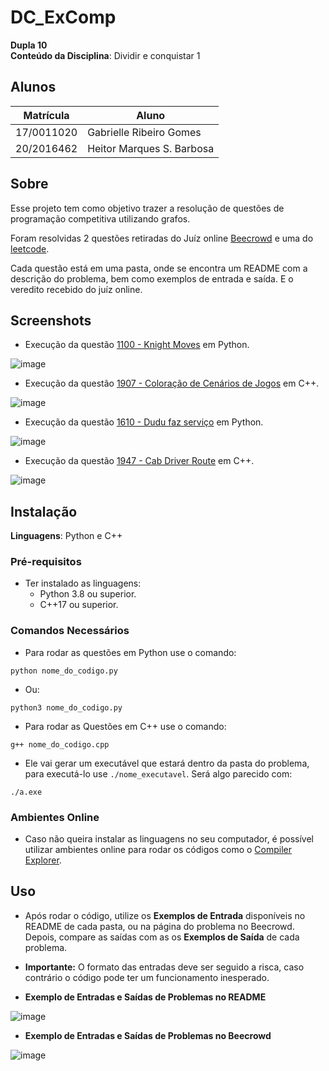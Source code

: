 # DC_ExComp

**Dupla 10**<br>
**Conteúdo da Disciplina**: Dividir e conquistar 1<br>

## Alunos
|Matrícula | Aluno |
| -- | -- |
| 17/0011020  |  Gabrielle Ribeiro Gomes |
| 20/2016462  |  Heitor Marques S. Barbosa |

## Sobre  

Esse projeto tem como objetivo trazer a resolução de questões de programação competitiva utilizando grafos.

Foram resolvidas 2 questões retiradas do Juíz online [Beecrowd](https://www.beecrowd.com.br/) e uma do [leetcode](https://leetcode.com/problems).

Cada questão está em uma pasta, onde se encontra um README com a descrição do problema, bem como exemplos de entrada e saída. E o veredito recebido do juíz online.


## Screenshots

 - Execução da questão [1100 - Knight Moves](<img width="1280" alt="Screen Shot 2023-01-02 at 22 32 13" src="https://user-images.githubusercontent.com/63034102/210289982-00c8a85a-fbed-47ef-842d-0050a9da173b.png">) em Python. <br>
 
 ![image](https://user-images.githubusercontent.com/33001620/203197499-ce9910d7-8cd2-4482-88ed-fbc5e3b55e67.png)
 
 - Execução da questão [1907 - Coloração de Cenários de Jogos](https://github.com/projeto-de-algoritmos/Grafos1_Balloons/tree/master/1907%20-%20Colora%C3%A7%C3%A3o%20de%20Cen%C3%A1rios%20de%20Jogos) em C++. <br>
 
 ![image](https://user-images.githubusercontent.com/33001620/203197953-b282d80a-2a3c-4603-b6ea-326dee1faadb.png)
 
 - Execução da questão [1610 - Dudu faz serviço](https://github.com/projeto-de-algoritmos/Grafos1_Balloons/tree/master/1610%20-%20Dudu%20faz%20servi%C3%A7o) em Python. <br>
 
 ![image](https://user-images.githubusercontent.com/33001620/203198671-856b8832-e89c-4a8c-8a18-1bf43e223d90.png)

 - Execução da questão [1947 - Cab Driver Route](https://github.com/projeto-de-algoritmos/Grafos1_Balloons/tree/master/1947%20-%20Cab%20Driver%20Route%20(45%25)) em C++. <br>
 
 ![image](https://user-images.githubusercontent.com/33001620/203199010-db21d802-7ad0-408f-9e46-fb001011da51.png)


## Instalação 
**Linguagens**: Python e C++<br>

### Pré-requisitos
  - Ter instalado as linguagens:
    - Python 3.8 ou superior.
    - C++17 ou superior.
    
### Comandos Necessários

  - Para rodar as questões em Python use o comando:
  
  ```
  python nome_do_codigo.py
  ```
  
  - Ou:
  
  ```
  python3 nome_do_codigo.py
  ```
  
  - Para rodar as Questões em C++ use o comando:
  
  ```
  g++ nome_do_codigo.cpp
  ```
  
  - Ele vai gerar um executável que estará dentro da pasta do problema, para executá-lo use `./nome_executavel`. Será algo parecido com:

  ```
  ./a.exe
  ```
  
### Ambientes Online

 - Caso não queira instalar as linguagens no seu computador, é possível utilizar ambientes online para rodar os códigos como o [Compiler Explorer](https://godbolt.org/). <br>
   
## Uso 

 - Após rodar o código, utilize os **Exemplos de Entrada** disponíveis no README de cada pasta, ou na página do problema no Beecrowd. Depois, compare as saídas com as os **Exemplos de Saída** de cada problema.
 
 - **Importante:** O formato das entradas deve ser seguido a risca, caso contrário o código pode ter um funcionamento inesperado.
 
 - **Exemplo de Entradas e Saídas de Problemas no README** <br>
 
 ![image](https://user-images.githubusercontent.com/33001620/203197165-31eb7378-1ed5-4ab8-83fc-fdafea9bfc6e.png)
 
 - **Exemplo de Entradas e Saídas de Problemas no Beecrowd** <br>
 
 ![image](https://user-images.githubusercontent.com/33001620/203197240-6f4c19e7-3bff-4a4b-82b3-5845ecc3e90a.png)





